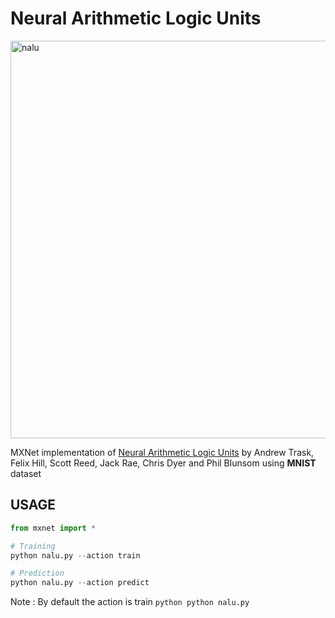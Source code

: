 # Neural Arithmetic Logic Units

<img width="636" alt="nalu" src="https://user-images.githubusercontent.com/4949778/43858491-d228e740-9b6b-11e8-82ad-f4cd8f48d01c.png">

MXNet implementation of [Neural Arithmetic Logic Units](https://arxiv.org/abs/1808.00508) by Andrew Trask, Felix Hill, Scott Reed, Jack Rae, Chris Dyer and Phil Blunsom using **MNIST** dataset 

## USAGE

```python
from mxnet import *

# Training
python nalu.py --action train

# Prediction
python nalu.py --action predict
```

Note :  By default the action is train ``` python python nalu.py ```
